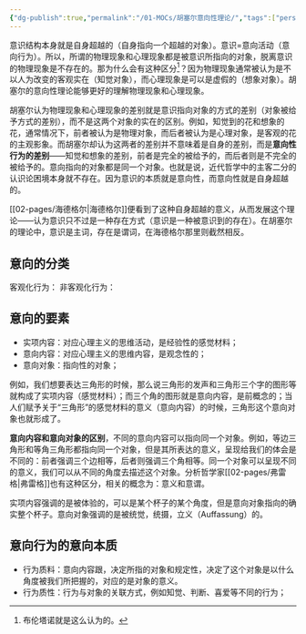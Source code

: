 ```yaml
---
{"dg-publish":true,"permalink":"/01-MOCs/胡塞尔意向性理论/","tags":["personal/blog","person/哲学家/胡塞尔","哲学/现象学"]}
---
```


意识结构本身就是自身超越的（自身指向一个超越的对象）。意识=意向活动（意向行为）。所以，所谓的物理现象和心理现象都是被意识所指向的对象，脱离意识的物理现象是不存在的。那为什么会有这种区分[^1]？因为物理现象通常被认为是不以人为改变的客观实在（知觉对象），而心理现象是可以是虚假的（想象对象）。胡塞尔的意向性理论能够更好的理解物理现象和心理现象。

胡塞尔认为物理现象和心理现象的差别就是意识指向对象的方式的差别（对象被给予方式的差别），而不是这两个对象的实在的区别。例如，知觉到的花和想象的花，通常情况下，前者被认为是物理对象，而后者被认为是心理对象，是客观的花的主观影象。而胡塞尔却认为这两者的差别并不意味着是自身的差别，而是**意向性行为的差别**——知觉和想象的差别，前者是完全的被给予的，而后者则是不完全的被给予的。意向指向的对象都是同一个对象。也就是说，近代哲学中的主客二分的认识论困境本身就不存在。因为意识的本质就是意向性，而意向性就是自身超越的。

[[02-pages/海德格尔\|海德格尔]]便看到了这种自身超越的意义，从而发展这个理论——认为意识只不过是一种存在方式（意识是一种被意识到的存在）。在胡塞尔的理论中，意识是主词，存在是谓词，在海德格尔那里则截然相反。

## 意向的分类
客观化行为：
非客观化行为：

## 意向的要素
- 实项内容：对应心理主义的思维活动，是经验性的感觉材料；
- 意向内容：对应心理主义的思维内容，是观念性的；
- 意向对象：指向性的对象；

例如，我们想要表达三角形的时候，那么说三角形的发声和三角形三个字的图形等就构成了实项内容（感觉材料）；而三个角的图形就是意向内容，是前概念的；当人们赋予关于“三角形”的感觉材料的意义（意向内容）的时候，三角形这个意向对象也就形成了。

**意向内容和意向对象的区别**，不同的意向内容可以指向同一个对象。例如，等边三角形和等角三角形都指向同一个对象，但是其所表达的意义，呈现给我们的体会是不同的：前者强调三个边相等，后者则强调三个角相等。同一个对象可以呈现不同的意义，我们可以从不同的角度去描述这个对象。分析哲学家[[02-pages/弗雷格\|弗雷格]]也有这种区分，相关的概念为：意义和意谓。

实项内容强调的是被体验的，可以是某个杯子的某个角度，但是意向对象指向的确实整个杯子。意向对象强调的是被统觉，统摄，立义（Auffassung）的。

## 意向行为的意向本质
- 行为质料：意向内容跟，决定所指的对象和规定性，决定了这个对象是以什么角度被我们所把握的，对应的是对象的意义。
- 行为质性：行为与对象的关联方式，例如知觉、判断、喜爱等不同的行为；



[^1]: 布伦塔诺就是这么认为的。